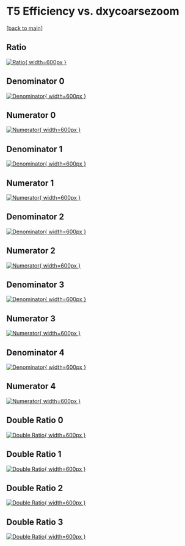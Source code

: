# T5 Efficiency vs. dxycoarsezoom

[[back to main](./)]



## Ratio

[![Ratio](../mtv/var/T5_loweta_321_0_eff_dxycoarsezoom.png){ width=600px }](../mtv/var/T5_loweta_321_0_eff_dxycoarsezoom.pdf)

## Denominator 0

[![Denominator](../mtv/den/T5_loweta_321_0_eff_dxycoarsezoom_den0.png){ width=600px }](../mtv/den/T5_loweta_321_0_eff_dxycoarsezoom_den0.pdf)

## Numerator 0

[![Numerator](../mtv/num/T5_loweta_321_0_eff_dxycoarsezoom_num0.png){ width=600px }](../mtv/num/T5_loweta_321_0_eff_dxycoarsezoom_num0.pdf)

## Denominator 1

[![Denominator](../mtv/den/T5_loweta_321_0_eff_dxycoarsezoom_den1.png){ width=600px }](../mtv/den/T5_loweta_321_0_eff_dxycoarsezoom_den1.pdf)

## Numerator 1

[![Numerator](../mtv/num/T5_loweta_321_0_eff_dxycoarsezoom_num1.png){ width=600px }](../mtv/num/T5_loweta_321_0_eff_dxycoarsezoom_num1.pdf)

## Denominator 2

[![Denominator](../mtv/den/T5_loweta_321_0_eff_dxycoarsezoom_den2.png){ width=600px }](../mtv/den/T5_loweta_321_0_eff_dxycoarsezoom_den2.pdf)

## Numerator 2

[![Numerator](../mtv/num/T5_loweta_321_0_eff_dxycoarsezoom_num2.png){ width=600px }](../mtv/num/T5_loweta_321_0_eff_dxycoarsezoom_num2.pdf)

## Denominator 3

[![Denominator](../mtv/den/T5_loweta_321_0_eff_dxycoarsezoom_den3.png){ width=600px }](../mtv/den/T5_loweta_321_0_eff_dxycoarsezoom_den3.pdf)

## Numerator 3

[![Numerator](../mtv/num/T5_loweta_321_0_eff_dxycoarsezoom_num3.png){ width=600px }](../mtv/num/T5_loweta_321_0_eff_dxycoarsezoom_num3.pdf)

## Denominator 4

[![Denominator](../mtv/den/T5_loweta_321_0_eff_dxycoarsezoom_den4.png){ width=600px }](../mtv/den/T5_loweta_321_0_eff_dxycoarsezoom_den4.pdf)

## Numerator 4

[![Numerator](../mtv/num/T5_loweta_321_0_eff_dxycoarsezoom_num4.png){ width=600px }](../mtv/num/T5_loweta_321_0_eff_dxycoarsezoom_num4.pdf)

## Double Ratio 0

[![Double Ratio](../mtv/ratio/T5_loweta_321_0_eff_dxycoarsezoom_ratio0.png){ width=600px }](../mtv/ratio/T5_loweta_321_0_eff_dxycoarsezoom_ratio0.pdf)

## Double Ratio 1

[![Double Ratio](../mtv/ratio/T5_loweta_321_0_eff_dxycoarsezoom_ratio1.png){ width=600px }](../mtv/ratio/T5_loweta_321_0_eff_dxycoarsezoom_ratio1.pdf)

## Double Ratio 2

[![Double Ratio](../mtv/ratio/T5_loweta_321_0_eff_dxycoarsezoom_ratio2.png){ width=600px }](../mtv/ratio/T5_loweta_321_0_eff_dxycoarsezoom_ratio2.pdf)

## Double Ratio 3

[![Double Ratio](../mtv/ratio/T5_loweta_321_0_eff_dxycoarsezoom_ratio3.png){ width=600px }](../mtv/ratio/T5_loweta_321_0_eff_dxycoarsezoom_ratio3.pdf)

